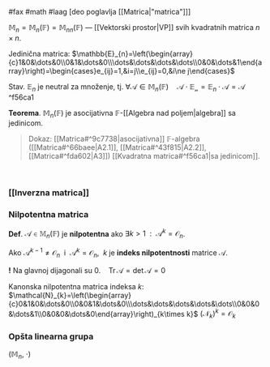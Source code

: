 #fax #math #laag [deo poglavlja [[Matrica|"matrica"]]]
$\:$

$\mathbb{M}_{n}=\mathbb{M}_{n}(\mathbb{F})=\mathbb{M}_{nn}(\mathbb{F})$ — [[Vektorski prostor|VP]] svih kvadratnih matrica $n\times n$.

Jedinična matrica:
$\mathbb{E}_{n}=\left(\begin{array}{c}1&0&\dots&0\\0&1&\dots&0\\\dots&\dots&\dots&\dots\\0&0&\dots&1\end{array}\right)=\begin{cases}e_{ij}=1,&i=j\\e_{ij}=0,&i\ne j\end{cases}$

Stav. $\mathbb{E}_{n}$ je neutral za množenje, tj. $\forall \mathcal{A}\in\mathbb{M}_{n}(\mathbb{F})\quad\mathcal{A\cdot\mathbb{E}_{n}}=\mathbb{E}_{n}\cdot\mathcal{A}=\mathcal{A}$
$\:$ ^f56ca1

**Teorema**. $\mathbb{M}_{n}(\mathbb{F})$ je asocijativna $\mathbb{F}$-[[Algebra nad poljem|algebra]] sa jedinicom.
> Dokaz: [[Matrica#^9c7738|asocijativna]] $\mathbb{F}$-algebra ([[Matrica#^66baee|A2.1]], [[Matrica#^43f815|A2.2]], [[Matrica#^fda602|A3]]) [[Kvadratna matrica#^f56ca1|sa jedinicom]].

$\:$

### [[Inverzna matrica]]

### Nilpotentna matrica
**Def**. $\mathcal{A}\in\mathbb{M}_{n}(\mathbb{F})$ je **nilpotentna** ako $\exists k>1\ \ :\ \ \mathcal{A}^{k}=\mathcal{O}_{n}$.

Ako $\mathcal{A}^{k-1}\ne\mathcal{O}_{n}\:$ i $\:\mathcal{A}^{k}=\mathcal{O}_{n}$, $\ k$ je **indeks nilpotentnosti** matrice $\mathcal{A}$.

**!** Na glavnoj dijagonali su $0$. $\ \:$ $\mathrm{Tr}\,\mathcal{A}=\det\mathcal{A}=0$
$\:$

Kanonska nilpotentna matrica indeksa $k$:
$\mathcal{N}_{k}=\left(\begin{array}{c}0&1&0&\dots&0\\0&0&1&\dots&0\\\dots&\dots&\dots&\dots&\dots\\0&0&0&\dots&1\\0&0&0&\dots&0\end{array}\right)_{k\times k}$
$\big(\mathcal{N}_{k}\big)^{k}=\mathcal{O}_{k}$

### Opšta linearna grupa
$(\mathbb{M}_{n},\ \cdot)$
